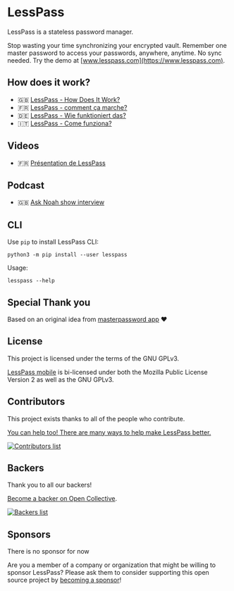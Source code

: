 # LessPass

LessPass is a stateless password manager.

Stop wasting your time synchronizing your encrypted vault. Remember one master password to access your passwords, anywhere, anytime. No sync needed. Try the demo at [www.lesspass.com](https://www.lesspass.com).

## How does it work?

- :gb: [LessPass - How Does It Work?](https://blog.lesspass.com/2016-10-19/how-does-it-work)
- :fr: [LessPass - comment ça marche?](https://blog.lesspass.com/2016-07-08/comment-ca-marche)
- :de: [LessPass - Wie funktioniert das?](https://blog.lesspass.com/2017-07-18/wie-funktioniert-das)
- :it: [LessPass - Come funziona?](https://blog.lesspass.com/2019-04-04/come-funziona)

## Videos

- :fr: [Présentation de LessPass](https://www.youtube.com/watch?v=ha9jJJAjHq4)

## Podcast

- :gb: [Ask Noah show interview](https://podcast.asknoahshow.com/114)

## CLI

Use `pip` to install LessPass CLI:

    python3 -m pip install --user lesspass

Usage:

    lesspass --help

## Special Thank you

Based on an original idea from [masterpassword app](https://masterpassword.app/) :heart:

## License

This project is licensed under the terms of the GNU GPLv3.

[LessPass mobile](https://github.com/lesspass/lesspass/tree/master/mobile) is bi-licensed under both the Mozilla Public License Version 2 as well as the GNU GPLv3.

## Contributors

This project exists thanks to all of the people who contribute.

[You can help too! There are many ways to help make LessPass better.](CONTRIBUTING.md)

[![Contributors list](https://opencollective.com/lesspass/contributors.svg?width=890)](https://github.com/lesspass/lesspass/graphs/contributors)

## Backers

Thank you to all our backers!

[Become a backer on Open Collective](https://opencollective.com/lesspass#backer).

<a href="https://opencollective.com/lesspass#backers" target="_blank">![Backers list](https://opencollective.com/lesspass/backers.svg?width=890)</a>


## Sponsors

There is no sponsor for now

Are you a member of a company or organization that might be willing to sponsor LessPass? Please ask them to consider supporting this open source project by [becoming a sponsor](https://opencollective.com/lesspass#sponsor)!
